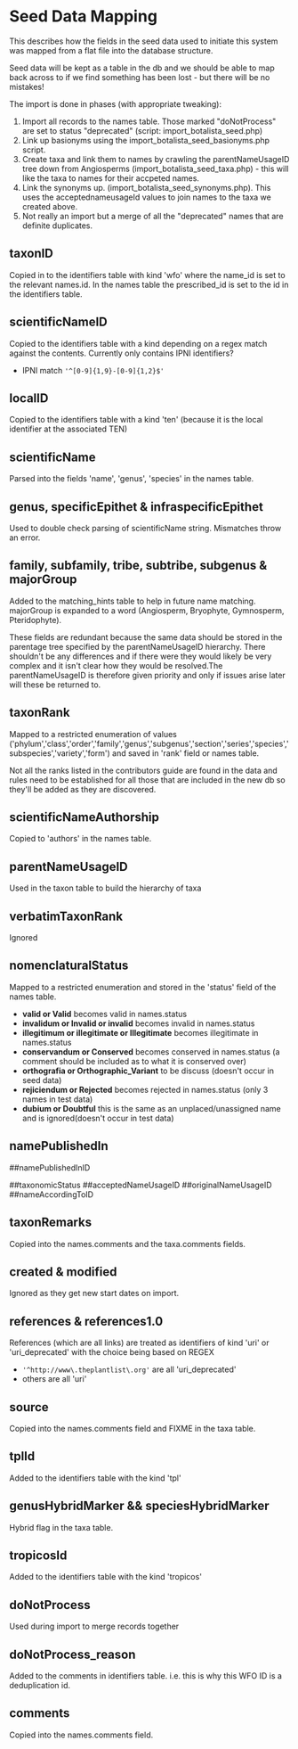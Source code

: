 # Seed Data Mapping

This describes how the fields in the seed data used to initiate this system was mapped from a flat file into the database structure.

Seed data will be kept as a table in the db and we should be able to map back across to if we find something has been lost - but there will be no mistakes!

The import is done in phases (with appropriate tweaking):

1. Import all records to the names table. Those marked "doNotProcess" are set to status "deprecated" (script: import_botalista_seed.php)
1. Link up basionyms using the import_botalista_seed_basionyms.php script.
1. Create taxa and link them to names by crawling the parentNameUsageID tree down from Angiosperms (import_botalista_seed_taxa.php) - this will like the taxa to names for their accpeted names.
1. Link the synonyms up. (import_botalista_seed_synonyms.php). This uses the acceptednameusageId values to join names to the taxa we created above.
1. Not really an import but a merge of all the "deprecated" names that are definite duplicates.



## taxonID

Copied in to the identifiers table with kind 'wfo' where the name_id is set to the relevant names.id. In the names table the prescribed_id is set to the id in the identifiers table.

## scientificNameID

Copied to the identifiers table with a kind depending on a regex match against the contents. Currently only contains IPNI identifiers?

- IPNI match ```'^[0-9]{1,9}-[0-9]{1,2}$'```

## localID

Copied to the identifiers table with a kind 'ten' (because it is the local identifier at the associated TEN)

## scientificName

Parsed into the fields 'name', 'genus', 'species' in the names table.

## genus, specificEpithet & infraspecificEpithet

Used to double check parsing of scientificName string. Mismatches throw an error.

## family, subfamily, tribe, subtribe, subgenus & majorGroup

Added to the matching_hints table to help in future name matching. majorGroup is expanded to a word (Angiosperm, Bryophyte, Gymnosperm, Pteridophyte).

These fields are redundant because the same data should be stored in the parentage tree specified by the parentNameUsageID hierarchy. There shouldn't be any differences and if 
there were they would likely be very complex and it isn't clear how they would be resolved.The parentNameUsageID is therefore given priority and only if issues arise later will these be returned to.

## taxonRank

Mapped to a restricted enumeration of values ('phylum','class','order','family','genus','subgenus','section','series','species','subspecies','variety','form') and saved in 'rank' field or names table.

Not all the ranks listed in the contributors guide are found in the data and rules need to be established for all those that are included in the new db so they'll be added as they are discovered.

## scientificNameAuthorship

Copied to 'authors' in the names table.

## parentNameUsageID

Used in the taxon table to build the hierarchy of taxa

## verbatimTaxonRank

Ignored

## nomenclaturalStatus

Mapped to a restricted enumeration and stored in the 'status' field of the names table.

- __valid or Valid__ becomes valid in names.status
- __invalidum or Invalid or invalid__ becomes invalid in names.status
- __illegitimum or illegitimate or Illegitimate__ becomes illegitimate in names.status
- __conservandum or Conserved__  becomes conserved in names.status (a comment should be included as to what it is conserved over)
- __orthografia or Orthographic_Variant__ to be discuss (doesn't occur in seed data) 
- __rejiciendum or Rejected__  becomes rejected in names.status (only 3 names in test data) 
- __dubium or Doubtful__ this is the same as an unplaced/unassigned name and is ignored(doesn't occur in test data)


## namePublishedIn

##namePublishedInID

##taxonomicStatus
##acceptedNameUsageID
##originalNameUsageID
##nameAccordingToID

## taxonRemarks

Copied into the names.comments and the taxa.comments fields.


## created & modified

Ignored as they get new start dates on import.

## references & references1.0

References (which are all links) are treated as identifiers of kind 'uri' or 'uri_deprecated' with the choice being based on REGEX

- ```'^http://www\.theplantlist\.org'``` are all 'uri_deprecated'
- others are all 'uri'

## source

Copied into the names.comments field and FIXME in the taxa table.


## tplId

Added to the identifiers table with the kind 'tpl'

## genusHybridMarker && speciesHybridMarker

Hybrid flag in the taxa table.

## tropicosId

Added to the identifiers table with the kind 'tropicos'

## doNotProcess

Used during import to merge records together

## doNotProcess_reason

Added to the comments in identifiers table. i.e. this is why this WFO ID is a deduplication id.

## comments

Copied into the names.comments field.